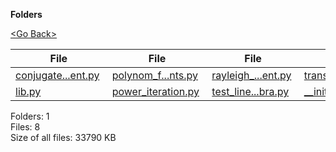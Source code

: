 **Folders**

[&lt;Go Back&gt;](../right.html)

<table><thead><tr class="header"><th><strong>File</strong></th><th><strong>File</strong></th><th><strong>File</strong></th><th><strong>File</strong></th></tr></thead><tbody><tr class="odd"><td><a href="conjugate_gradient.py">conjugate...ent.py</a> </td><td><a href="polynom_for_points.py">polynom_f...nts.py</a> </td><td><a href="rayleigh_quotient.py">rayleigh_...ent.py</a> </td><td><a href="transformations_2d.py">transform..._2d.py</a> </td></tr><tr class="even"><td><a href="lib.py">lib.py</a> </td><td><a href="power_iteration.py">power_iteration.py</a> </td><td><a href="test_linear_algebra.py">test_line...bra.py</a> </td><td><a href="__init__.py">__init__.py</a> </td></tr></tbody></table>

Folders: 1  
Files: 8  
Size of all files: 33790 KB
